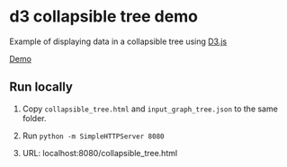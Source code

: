 # d3 collapsible tree demo
Example of displaying data in a collapsible tree using [D3.js](https://d3js.org/)

[Demo](https://kyhau.github.io/d3-collapsible-tree-demo/collapsible_tree.html)

## Run locally

1. Copy `collapsible_tree.html` and `input_graph_tree.json` to the same folder.

1. Run `python -m SimpleHTTPServer 8080`

1. URL: localhost:8080/collapsible_tree.html
